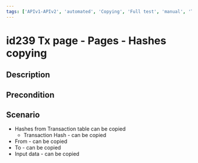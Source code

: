 ```yaml
---
tags: ['APIv1-APIv2', 'automated', 'Copying', 'Full test', 'manual', 'Transaction', 'Active Partly Manual']
---
```


# id239 Tx page - Pages - Hashes copying

## Description


## Precondition


## Scenario
- Hashes from Transaction table can be copied
    - Transaction Hash - can be copied
- From - can be copied
- To - can be copied
- Input data -  can be copied
